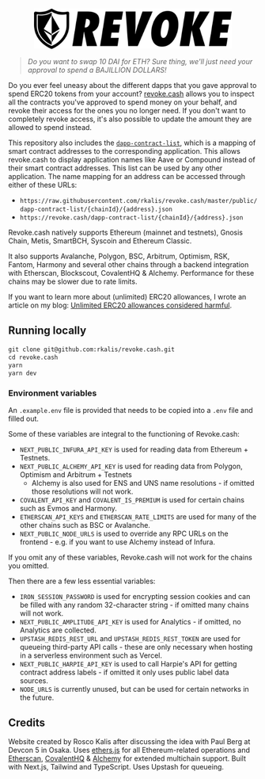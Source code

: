 <p align="center">
  <img width="400" src="public/assets/images/revoke.png">
</p>

> _Do you want to swap 10 DAI for ETH? Sure thing, we'll just need your approval to spend a BAJILLION DOLLARS!_

Do you ever feel uneasy about the different dapps that you gave approval to spend ERC20 tokens from your account? [revoke.cash](https://revoke.cash) allows you to inspect all the contracts you've approved to spend money on your behalf, and revoke their access for the ones you no longer need. If you don't want to completely revoke access, it's also possible to update the amount they are allowed to spend instead.

This repository also includes the [`dapp-contract-list`](/public/dapp-contract-list/), which is a mapping of smart contract addresses to the corresponding application. This allows revoke.cash to display application names like Aave or Compound instead of their smart contract addresses. This list can be used by any other application. The name mapping for an address can be accessed through either of these URLs:

- `https://raw.githubusercontent.com/rkalis/revoke.cash/master/public/dapp-contract-list/{chainId}/{address}.json`
- `https://revoke.cash/dapp-contract-list/{chainId}/{address}.json`

Revoke.cash natively supports Ethereum (mainnet and testnets), Gnosis Chain, Metis, SmartBCH, Syscoin and Ethereum Classic.

It also supports Avalanche, Polygon, BSC, Arbitrum, Optimism, RSK, Fantom, Harmony and several other chains through a backend integration with Etherscan, Blockscout, CovalentHQ & Alchemy. Performance for these chains may be slower due to rate limits.

If you want to learn more about (unlimited) ERC20 allowances, I wrote an article on my blog: [Unlimited ERC20 allowances considered harmful](https://kalis.me/unlimited-erc20-allowances/).

## Running locally

```
git clone git@github.com:rkalis/revoke.cash.git
cd revoke.cash
yarn
yarn dev
```

### Environment variables

An `.example.env` file is provided that needs to be copied into a `.env` file and filled out.

Some of these variables are integral to the functioning of Revoke.cash:

- `NEXT_PUBLIC_INFURA_API_KEY` is used for reading data from Ethereum + Testnets.
- `NEXT_PUBLIC_ALCHEMY_API_KEY` is used for reading data from Polygon, Optimism and Arbitrum + Testnets
  - Alchemy is also used for ENS and UNS name resolutions - if omitted those resolutions will not work.
- `COVALENT_API_KEY` and `COVALENT_IS_PREMIUM` is used for certain chains such as Evmos and Harmony.
- `ETHERSCAN_API_KEYS` and `ETHERSCAN_RATE_LIMITS` are used for many of the other chains such as BSC or Avalanche.
- `NEXT_PUBLIC_NODE_URLS` is used to override any RPC URLs on the frontend - e.g. if you want to use Alchemy instead of Infura.

If you omit any of these variables, Revoke.cash will not work for the chains you omitted.

Then there are a few less essential variables:

- `IRON_SESSION_PASSWORD` is used for encrypting session cookies and can be filled with any random 32-character string - if omitted many chains will not work.
- `NEXT_PUBLIC_AMPLITUDE_API_KEY` is used for Analytics - if omitted, no Analytics are collected.
- `UPSTASH_REDIS_REST_URL` and `UPSTASH_REDIS_REST_TOKEN` are used for queueing third-party API calls - these are only necessary when hosting in a serverless environment such as Vercel.
- `NEXT_PUBLIC_HARPIE_API_KEY` is used to call Harpie's API for getting contract address labels - if omitted it only uses public label data sources.
- `NODE_URLS` is currently unused, but can be used for certain networks in the future.

## Credits

Website created by Rosco Kalis after discussing the idea with Paul Berg at Devcon 5 in Osaka. Uses [ethers.js](https://github.com/ethers-io/ethers.js) for all Ethereum-related operations and [Etherscan](https://etherscan.io), [CovalentHQ](https://www.covalenthq.com/) & [Alchemy](https://www.alchemy.com/) for extended multichain support. Built with Next.js, Tailwind and TypeScript. Uses Upstash for queueing.
